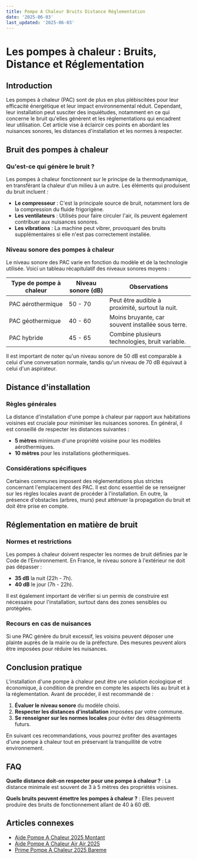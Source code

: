 ```yaml
---
title: Pompe A Chaleur Bruits Distance Réglementation
date: '2025-06-03'
last_updated: '2025-06-03'
---
```


# Les pompes à chaleur : Bruits, Distance et Réglementation

## Introduction

Les pompes à chaleur (PAC) sont de plus en plus plébiscitées pour leur efficacité énergétique et leur impact environnemental réduit. Cependant, leur installation peut susciter des inquiétudes, notamment en ce qui concerne le bruit qu'elles génèrent et les réglementations qui encadrent leur utilisation. Cet article vise à éclaircir ces points en abordant les nuisances sonores, les distances d'installation et les normes à respecter.

## Bruit des pompes à chaleur

### Qu'est-ce qui génère le bruit ?

Les pompes à chaleur fonctionnent sur le principe de la thermodynamique, en transférant la chaleur d'un milieu à un autre. Les éléments qui produisent du bruit incluent :

- **Le compresseur** : C'est la principale source de bruit, notamment lors de la compression du fluide frigorigène.
- **Les ventilateurs** : Utilisés pour faire circuler l'air, ils peuvent également contribuer aux nuisances sonores.
- **Les vibrations** : La machine peut vibrer, provoquant des bruits supplémentaires si elle n'est pas correctement installée.

### Niveau sonore des pompes à chaleur

Le niveau sonore des PAC varie en fonction du modèle et de la technologie utilisée. Voici un tableau récapitulatif des niveaux sonores moyens :

| Type de pompe à chaleur | Niveau sonore (dB) | Observations |
|-------------------------|---------------------|--------------|
| PAC aérothermique       | 50 - 70             | Peut être audible à proximité, surtout la nuit. |
| PAC géothermique        | 40 - 60             | Moins bruyante, car souvent installée sous terre. |
| PAC hybride             | 45 - 65             | Combine plusieurs technologies, bruit variable. |

Il est important de noter qu'un niveau sonore de 50 dB est comparable à celui d'une conversation normale, tandis qu'un niveau de 70 dB équivaut à celui d'un aspirateur.

## Distance d'installation

### Règles générales

La distance d'installation d'une pompe à chaleur par rapport aux habitations voisines est cruciale pour minimiser les nuisances sonores. En général, il est conseillé de respecter les distances suivantes :

- **5 mètres** minimum d'une propriété voisine pour les modèles aérothermiques.
- **10 mètres** pour les installations géothermiques.

### Considérations spécifiques

Certaines communes imposent des réglementations plus strictes concernant l'emplacement des PAC. Il est donc essentiel de se renseigner sur les règles locales avant de procéder à l'installation. En outre, la présence d'obstacles (arbres, murs) peut atténuer la propagation du bruit et doit être prise en compte.

## Réglementation en matière de bruit

### Normes et restrictions

Les pompes à chaleur doivent respecter les normes de bruit définies par le Code de l’Environnement. En France, le niveau sonore à l'extérieur ne doit pas dépasser :

- **35 dB** la nuit (22h - 7h).
- **40 dB** le jour (7h - 22h).

Il est également important de vérifier si un permis de construire est nécessaire pour l'installation, surtout dans des zones sensibles ou protégées.

### Recours en cas de nuisances

Si une PAC génère du bruit excessif, les voisins peuvent déposer une plainte auprès de la mairie ou de la préfecture. Des mesures peuvent alors être imposées pour réduire les nuisances.

## Conclusion pratique

L'installation d'une pompe à chaleur peut être une solution écologique et économique, à condition de prendre en compte les aspects liés au bruit et à la réglementation. Avant de procéder, il est recommandé de :

1. **Évaluer le niveau sonore** du modèle choisi.
2. **Respecter les distances d'installation** imposées par votre commune.
3. **Se renseigner sur les normes locales** pour éviter des désagréments futurs.

En suivant ces recommandations, vous pourrez profiter des avantages d'une pompe à chaleur tout en préservant la tranquillité de votre environnement.

## FAQ
**Quelle distance doit-on respecter pour une pompe à chaleur ?**
: La distance minimale est souvent de 3 à 5 mètres des propriétés voisines.

**Quels bruits peuvent émettre les pompes à chaleur ?**
: Elles peuvent produire des bruits de fonctionnement allant de 40 à 60 dB.

## Articles connexes
- [Aide Pompe A Chaleur 2025 Montant](/aide-pompe-a-chaleur-2025-montant/)
- [Aide Pompe A Chaleur Air Air 2025](/aide-pompe-a-chaleur-air-air-2025/)
- [Prime Pompe A Chaleur 2025 Bareme](/prime-pompe-a-chaleur-2025-bareme/)


<script type="application/ld+json">
{
  "@context": "https://schema.org",
  "@type": "FAQPage",
  "mainEntity": [
    {
      "@type": "Question",
      "name": "Quelle distance doit-on respecter pour une pompe à chaleur ?",
      "acceptedAnswer": {
        "@type": "Answer",
        "text": "La distance minimale est souvent de 3 à 5 mètres des propriétés voisines."
      }
    },
    {
      "@type": "Question",
      "name": "Quels bruits peuvent émettre les pompes à chaleur ?",
      "acceptedAnswer": {
        "@type": "Answer",
        "text": "Elles peuvent produire des bruits de fonctionnement allant de 40 à 60 dB."
      }
    }
  ]
}
</script>
